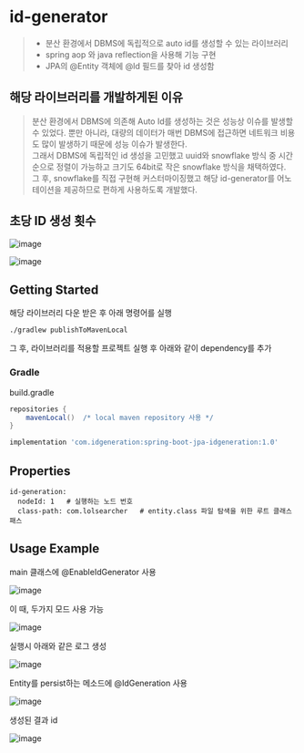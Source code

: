# id-generator

> - 분산 환경에서 DBMS에 독립적으로 auto id를 생성할 수 있는 라이브러리   
> - spring aop 와 java reflection을 사용해 기능 구현
> - JPA의 @Entity 객체에 @Id 필드를 찾아 id 생성함

## 해당 라이브러리를 개발하게된 이유

> 분산 환경에서 DBMS에 의존해 Auto Id를 생성하는 것은 성능상 이슈를 발생할 수 있었다.
> 뿐만 아니라, 대량의 데이터가 매번 DBMS에 접근하면 네트워크 비용도 많이 발생하기 때문에 성능 이슈가 발생한다.   
> 그래서 DBMS에 독립적인 id 생성을 고민했고 uuid와 snowflake 방식 중 시간순으로 정렬이 가능하고 크기도 64bit로 작은 snowflake 방식을 채택하였다.   
> 그 후, snowflake를 직접 구현해 커스터마이징했고 해당 id-generator를 어노테이션을 제공하므로 
> 편하게 사용하도록 개발했다.

## 초당 ID 생성 횟수

![image](https://github.com/kyo705/id-generation/assets/89891704/3acd60ed-11b2-4cd6-b54f-c816da996621)


![image](https://github.com/kyo705/id-generation/assets/89891704/12dd5ae3-630a-49b7-999a-c51d74c8a013)



## Getting Started

해당 라이브러리 다운 받은 후 아래 명령어를 실행

```
./gradlew publishToMavenLocal
```

그 후, 라이브러리를 적용할 프로젝트 실행 후 아래와 같이 dependency를 추가

### Gradle

build.gradle
```gradle
repositories {
    mavenLocal()  /* local maven repository 사용 */
}

implementation 'com.idgeneration:spring-boot-jpa-idgeneration:1.0'
```


## Properties

```
id-generation:
  nodeId: 1   # 실행하는 노드 번호
  class-path: com.lolsearcher   # entity.class 파일 탐색을 위한 루트 클래스 패스
```

## Usage Example

main 클래스에 @EnableIdGenerator 사용

![image](https://user-images.githubusercontent.com/89891704/225679208-2b9fad9c-3aa7-436b-b5bb-3ad4cafcf826.png)

이 때, 두가지 모드 사용 가능

![image](https://user-images.githubusercontent.com/89891704/225679114-d5b94e67-bd34-4515-a4ef-efc884e4bccc.png)

실행시 아래와 같은 로그 생성

![image](https://user-images.githubusercontent.com/89891704/225678978-9921b12a-44d4-460a-bddf-e108133d476b.png)

Entity를 persist하는 메소드에 @IdGeneration 사용

![image](https://user-images.githubusercontent.com/89891704/225678711-dcfb016a-bc73-464d-bf2a-ebe3bb4dcdbf.png)

생성된 결과 id

![image](https://user-images.githubusercontent.com/89891704/225678412-85199693-7c37-4df6-9399-1cd465f75a98.png)
